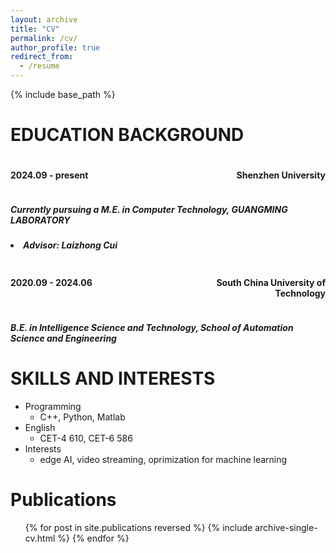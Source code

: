 ```yaml
---
layout: archive
title: "CV"
permalink: /cv/
author_profile: true
redirect_from:
  - /resume
---
```


{% include base_path %}

EDUCATION BACKGROUND
======

<div style="display: flex;">
  <div style="flex: 1; text-align: left;"> <h4>2024.09 - present</h4></div>
  <div style="flex: 1; text-align: right;"> <h4>Shenzhen University</h4></div>
</div>



<h5> Currently pursuing a M.E. in Computer Technology, GUANGMING LABORATORY</h5>
<h5> <li> Advisor: Laizhong Cui</li> </h5>


<div style="display: flex;">
  <div style="flex: 1; text-align: left;"> <h4>2020.09 - 2024.06</h4></div>
  <div style="flex: 1; text-align: right;"> <h4>South China University of Technology</h4></div>
</div>

<h5> B.E. in Intelligence Science and Technology, School of Automation Science and Engineering </h5>
<!-- <h5> <li>Relevant coursework: Pattern Recognition, Machine Learning, C++ Programming</li></h5> -->


<!-- * Ph.D in Version Control Theory, GitHub University, 2018 (expected)
* M.S. in Jekyll, GitHub University, 2014
* B.S. in GitHub, GitHub University, 2012

Work experience
======
* Spring 2024: Academic Pages Collaborator
  * Github University
  * Duties includes: Updates and improvements to template
  * Supervisor: The Users

* Fall 2015: Research Assistant
  * Github University
  * Duties included: Merging pull requests
  * Supervisor: Professor Hub

* Summer 2015: Research Assistant
  * Github University
  * Duties included: Tagging issues
  * Supervisor: Professor Git -->
  
SKILLS AND INTERESTS
======

* Programming
  * C++, Python, Matlab
* English
  * CET-4 610, CET-6 586
* Interests
  * edge AI, video streaming, oprimization for machine learning

<!-- * Skill 1
* Skill 2
  * Sub-skill 2.1
  * Sub-skill 2.2
  * Sub-skill 2.3
* Skill 3 -->

Publications
======
  <ul>{% for post in site.publications reversed %}
    {% include archive-single-cv.html %}
  {% endfor %}</ul>
  
<!-- Talks
======
  <ul>{% for post in site.talks reversed %}
    {% include archive-single-talk-cv.html  %}
  {% endfor %}</ul>
  
Teaching
======
  <ul>{% for post in site.teaching reversed %}
    {% include archive-single-cv.html %}
  {% endfor %}</ul>
  
Service and leadership
======
* Currently signed in to 43 different slack teams -->
